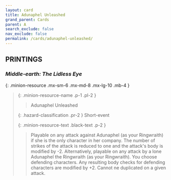 ```yaml
---
layout: card
title: Adunaphel Unleashed
grand_parent: Cards
parent: A
search_exclude: false
nav_exclude: false
permalink: /cards/adunaphel-unleashed/
---
```


## PRINTINGS


### _Middle-earth: The Lidless Eye_

{: .minion-resource .mx-sm-6 .mx-md-8 .mx-lg-10 .mb-4 }
> {: .minion-resource-name .p-1 .pl-2 }
> > <div class="hazard-mp"></div>
> > <div class="card-name">Adunaphel Unleashed</div>
>
> {: .hazard-classification .pr-2 }
> Short-event
>
> {: .minion-resource-text .black-text .p-2 }
> > Playable on any attack against Adunaphel (as your Ringwraith) if she is the only character in her company. The number of strikes of the attack is reduced to one and the attack's body is modified by -2.  Alternatively, playable on any attack by a lone Adunaphel the Ringwraith (as your Ringwraith). You choose defending characters. Any resulting body checks for defending characters are modified by +2. Cannot ne duplicated on a given attack. 
> 
